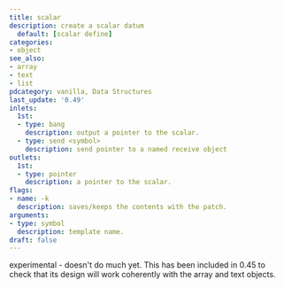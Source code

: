 ```yaml
---
title: scalar
description: create a scalar datum 
  default: [scalar define]
categories:
- object
see_also: 
- array
- text
- list
pdcategory: vanilla, Data Structures
last_update: '0.49'
inlets:
  1st:
  - type: bang
    description: output a pointer to the scalar.
  - type: send <symbol>
    description: send pointer to a named receive object
outlets:
  1st:
  - type: pointer
    description: a pointer to the scalar.
flags:
- name: -k
  description: saves/keeps the contents with the patch.
arguments:
- type: symbol
  description: template name.
draft: false
---
```

experimental - doesn't do much yet. This has been included in 0.45 to check that its design will work coherently with the array and text objects.
